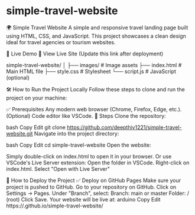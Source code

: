 # simple-travel-website

🌍 Simple Travel Website
A simple and responsive travel landing page built using HTML, CSS, and JavaScript. This project showcases a clean design ideal for travel agencies or tourism websites.

🚀 Live Demo
🔗 View Live Site (Update this link after deployment)

simple-travel-website/
│
├── images/           # Image assets
├── index.html        # Main HTML file
├── style.css         # Stylesheet
└── script.js         # JavaScript (optional)


🛠️ How to Run the Project Locally
Follow these steps to clone and run the project on your machine:

✅ Prerequisites
Any modern web browser (Chrome, Firefox, Edge, etc.).
(Optional) Code editor like VSCode.
🔄 Steps
Clone the repository:

bash
Copy
Edit
git clone https://github.com/deepthiv1221/simple-travel-website.git
Navigate into the project directory:

bash
Copy
Edit
cd simple-travel-website
Open the website:

Simply double-click on index.html to open it in your browser.
Or use VSCode's Live Server extension:
Open the folder in VSCode.
Right-click on index.html.
Select "Open with Live Server"

🚀 How to Deploy the Project
✅ Deploy on GitHub Pages
Make sure your project is pushed to GitHub.
Go to your repository on GitHub.
Click on Settings → Pages.
Under "Branch", select:
Branch: main or master
Folder: / (root)
Click Save.
Your website will be live at:
arduino
Copy
Edit
https://<your-github-username>.github.io/simple-travel-website/
